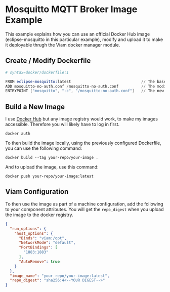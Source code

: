 # Mosquitto MQTT Broker Image Example

This example explains how you can use an official Docker Hub image (eclipse-mosquitto in this particular example), modify and upload it to make it deployable thrugh the Viam docker manager module.

## Create / Modify Dockerfile

```s
# syntax=docker/dockerfile:1

FROM eclipse-mosquitto:latest                               // The base image we want to modify
ADD mosquitto-no-auth.conf /mosquitto-no-auth.conf          // The modified config file we want to use
ENTRYPOINT ["mosquitto", "-c", "/mosquitto-no-auth.conf"]   // The new entrypoint / startup command of the MQTT broker
```

## Build a New Image

I use [Docker Hub](https://hub.docker.com/) but any image registry would work, to make my images accessible. Therefore you will likely have to log in first.

```shell
docker auth
```

To then build the image locally, using the previously configured Dockerfile, you can use the following command:

```shell
docker build --tag your-repo/your-image .
```

And to upload the image, use this command:

```shell
docker push your-repo/your-image:latest
```

## Viam Configuration

To then use the image as part of a machine configuration, add the following to your component attributes.
You will get the `repo_digest` when you upload the image to the docker registry.

```json
{
  "run_options": {
    "host_options": {
      "Binds": "viam:/opt",
      "NetworkMode": "default",
      "PortBindings": [
        "1883:1883"
      ],
      "AutoRemove": true
    }
  },
  "image_name": "your-repo/your-image:latest",
  "repo_digest": "sha256:4<--YOUR DIGEST-->"
}
```
